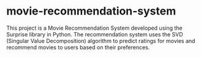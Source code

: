 # movie-recommendation-system
This project is a Movie Recommendation System developed using the Surprise library in Python. The recommendation system uses the SVD (Singular Value Decomposition) algorithm to predict ratings for movies and recommend movies to users based on their preferences.
